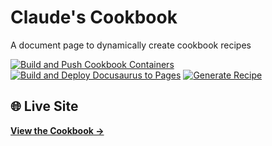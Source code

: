 # Claude's Cookbook
A document page to dynamically create cookbook recipes

[![Build and Push Cookbook Containers](https://github.com/galvanized-solutions/cookbook/actions/workflows/build-container.yml/badge.svg)](https://github.com/galvanized-solutions/cookbook/actions/workflows/build-container.yml)
[![Build and Deploy Docusaurus to Pages](https://github.com/galvanized-solutions/cookbook/actions/workflows/build.yml/badge.svg)](https://github.com/galvanized-solutions/cookbook/actions/workflows/build.yml)
[![Generate Recipe](https://github.com/galvanized-solutions/cookbook/actions/workflows/generate-recipe.yml/badge.svg)](https://github.com/galvanized-solutions/cookbook/actions/workflows/generate-recipe.yml)

## 🌐 Live Site
**[View the Cookbook →](https://galvanized-solutions.github.io/cookbook/)**
